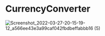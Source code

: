 # CurrencyConverter
![Screenshot_2022-03-27-20-15-19-12_a566ee43e3a99caf042fbdbeffabbb16 (5)](https://user-images.githubusercontent.com/102001410/160320789-ed5465f2-d1a8-4b51-8f22-03f95ff777ad.jpg)





